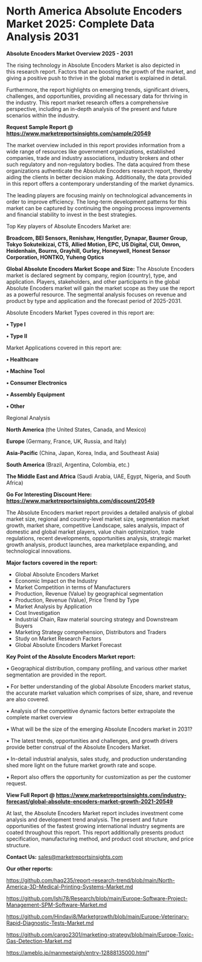 # North America Absolute Encoders Market 2025: Complete Data Analysis 2031

<Strong> Absolute Encoders Market Overview 2025 - 2031</strong>

The rising technology in Absolute Encoders Market is also depicted in this research report. Factors that are boosting the growth of the market, and giving a positive push to thrive in the global market is explained in detail.

Furthermore, the report highlights on emerging trends, significant drivers, challenges, and opportunities, providing all necessary data for thriving in the industry. This report market research offers a comprehensive perspective, including an in-depth analysis of the present and future scenarios within the industry.

<strong>Request Sample Report @ <a href=https://www.marketreportsinsights.com/sample/20549>https://www.marketreportsinsights.com/sample/20549</a></strong>

The market overview included in this report provides information from a wide range of resources like government organizations, established companies, trade and industry associations, industry brokers and other such regulatory and non-regulatory bodies. The data acquired from these organizations authenticate the Absolute Encoders research report, thereby aiding the clients in better decision making. Additionally, the data provided in this report offers a contemporary understanding of the market dynamics.

The leading players are focusing mainly on technological advancements in order to improve efficiency. The long-term development patterns for this market can be captured by continuing the ongoing process improvements and financial stability to invest in the best strategies.

Top Key players of Absolute Encoders Market are:

<strong>Broadcom, BEI Sensors, Renishaw, Hengstler, Dynapar, Baumer Group, Tokyo Sokuteikizai, CTS, Allied Motion, EPC, US Digital, CUI, Omron, Heidenhain, Bourns, Grayhill, Gurley, Honeywell, Honest Sensor Corporation, HONTKO, Yuheng Optics</strong>

<strong><b>Global Absolute Encoders Market Scope and Size:</b></strong>
The Absolute Encoders market is declared segment by company, region (country), type, and application. Players, stakeholders, and other participants in the global Absolute Encoders market will gain the market scope as they use the report as a powerful resource. The segmental analysis focuses on revenue and product by type and application and the forecast period of 2025-2031.

Absolute Encoders Market Types covered in this report are:

<strong>• Type I

• Type II</strong>

Market Applications covered in this report are:

<strong>• Healthcare

• Machine Tool

• Consumer Electronics

• Assembly Equipment

• Other</strong> 

Regional Analysis

<strong>North America</strong> (the United States, Canada, and Mexico)

<strong>Europe</strong> (Germany, France, UK, Russia, and Italy)

<strong>Asia-Pacific</strong> (China, Japan, Korea, India, and Southeast Asia)

<strong>South America</strong> (Brazil, Argentina, Colombia, etc.)

<strong>The Middle East and Africa</strong> (Saudi Arabia, UAE, Egypt, Nigeria, and South Africa)

<strong>Go For Interesting Discount Here: <a href=https://www.marketreportsinsights.com/discount/20549>https://www.marketreportsinsights.com/discount/20549</a></strong>

The Absolute Encoders market report provides a detailed analysis of global market size, regional and country-level market size, segmentation market growth, market share, competitive Landscape, sales analysis, impact of domestic and global market players, value chain optimization, trade regulations, recent developments, opportunities analysis, strategic market growth analysis, product launches, area marketplace expanding, and technological innovations.

<strong><b>Major factors covered in the report:</b></strong>
<ul>
  <li>Global Absolute Encoders Market </li>
  <li>Economic Impact on the Industry</li>
  <li>Market Competition in terms of Manufacturers</li>
  <li>Production, Revenue (Value) by geographical segmentation</li>
  <li>Production, Revenue (Value), Price Trend by Type</li>
  <li>Market Analysis by Application</li>
  <li>Cost Investigation</li>
  <li>Industrial Chain, Raw material sourcing strategy and Downstream Buyers</li>
  <li>Marketing Strategy comprehension, Distributors and Traders</li>
  <li>Study on Market Research Factors</li>
  <li>Global Absolute Encoders Market Forecast</li>
</ul>

<strong><b>Key Point of the Absolute Encoders Market report:</b></strong>

• Geographical distribution, company profiling, and various other market segmentation are provided in the report.

• For better understanding of the global Absolute Encoders market status, the accurate market valuation which comprises of size, share, and revenue are also covered.

• Analysis of the competitive dynamic factors better extrapolate the complete market overview

• What will be the size of the emerging Absolute Encoders market in 2031?

• The latest trends, opportunities and challenges, and growth drivers provide better construal of the Absolute Encoders Market.

• In-detail industrial analysis, sales study, and production understanding shed more light on the future market growth rate and scope.

• Report also offers the opportunity for customization as per the customer request.

<strong><b>View Full Report @ <a href=https://www.marketreportsinsights.com/industry-forecast/global-absolute-encoders-market-growth-2021-20549>https://www.marketreportsinsights.com/industry-forecast/global-absolute-encoders-market-growth-2021-20549</a></b></strong>


At last, the Absolute Encoders Market report includes investment come analysis and development trend analysis. The present and future opportunities of the fastest growing international industry segments are coated throughout this report. This report additionally presents product specification, manufacturing method, and product cost structure, and price structure.

<strong>Contact Us:</strong>
sales@marketreportsinsights.com

<strong>Our other reports:</strong>

<a href=https://github.com/haq235/report-research-trend/blob/main/North-America-3D-Medical-Printing-Systems-Market.md>https://github.com/haq235/report-research-trend/blob/main/North-America-3D-Medical-Printing-Systems-Market.md</a>

<a href=https://github.com/Ishi78/Research/blob/main/Europe-Software-Project-Management-SPM-Software-Market.md>https://github.com/Ishi78/Research/blob/main/Europe-Software-Project-Management-SPM-Software-Market.md</a>

<a href=https://github.com/Hindavi8/Marketgrowth/blob/main/Europe-Veterinary-Rapid-Diagnostic-Tests-Market.md>https://github.com/Hindavi8/Marketgrowth/blob/main/Europe-Veterinary-Rapid-Diagnostic-Tests-Market.md</a>

<a href=https://github.com/cargo2301/marketing-strategy/blob/main/Europe-Toxic-Gas-Detection-Market.md>https://github.com/cargo2301/marketing-strategy/blob/main/Europe-Toxic-Gas-Detection-Market.md</a>

<a href=https://ameblo.jp/manmeetsigh/entry-12888135000.html>https://ameblo.jp/manmeetsigh/entry-12888135000.html</a>"
